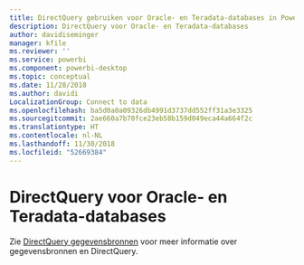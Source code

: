 ```yaml
---
title: DirectQuery gebruiken voor Oracle- en Teradata-databases in Power BI
description: DirectQuery voor Oracle- en Teradata-databases
author: davidiseminger
manager: kfile
ms.reviewer: ''
ms.service: powerbi
ms.component: powerbi-desktop
ms.topic: conceptual
ms.date: 11/28/2018
ms.author: davidi
LocalizationGroup: Connect to data
ms.openlocfilehash: ba5d0a0a09326db4991d3737dd552ff31a3e3325
ms.sourcegitcommit: 2ae660a7b70fce23eb58b159d049eca44a664f2c
ms.translationtype: HT
ms.contentlocale: nl-NL
ms.lasthandoff: 11/30/2018
ms.locfileid: "52669384"
---
```

# <a name="directquery-for-oracle-and-teradata-databases"></a>DirectQuery voor Oracle- en Teradata-databases
Zie [DirectQuery gegevensbronnen](desktop-directquery-data-sources.md) voor meer informatie over gegevensbronnen en DirectQuery.

